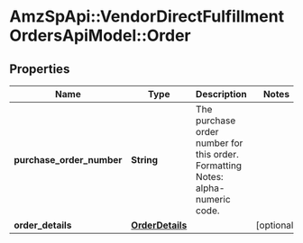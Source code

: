 # AmzSpApi::VendorDirectFulfillmentOrdersApiModel::Order

## Properties
Name | Type | Description | Notes
------------ | ------------- | ------------- | -------------
**purchase_order_number** | **String** | The purchase order number for this order. Formatting Notes: alpha-numeric code. | 
**order_details** | [**OrderDetails**](OrderDetails.md) |  | [optional] 

